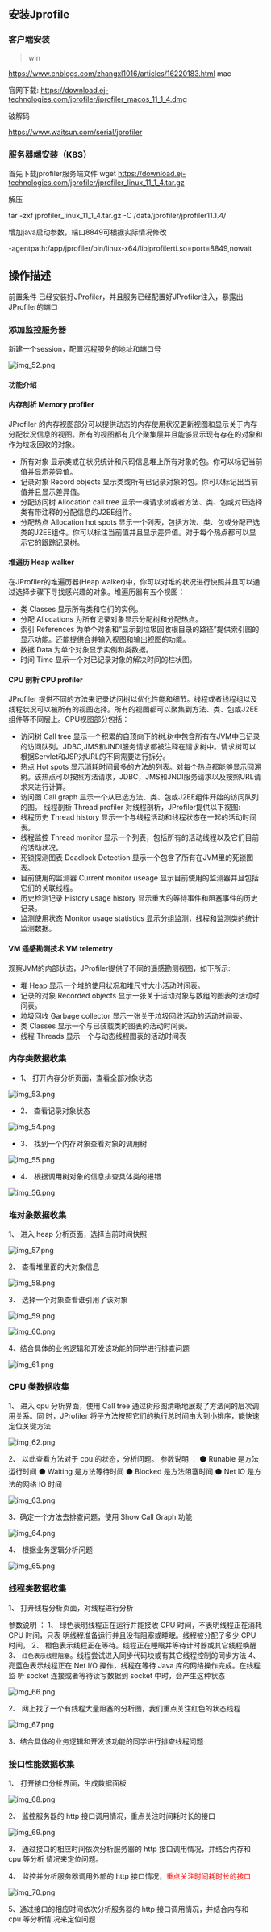 ## 安装Jprofile

### 客户端安装
>win

https://www.cnblogs.com/zhangxl1016/articles/16220183.html
mac

官网下载: https://download.ej-technologies.com/jprofiler/jprofiler_macos_11_1_4.dmg

破解码

https://www.waitsun.com/serial/jprofiler

### 服务器端安装（K8S）

首先下载jprofiler服务端文件
wget https://download.ej-technologies.com/jprofiler/jprofiler_linux_11_1_4.tar.gz

解压

tar -zxf jprofiler_linux_11_1_4.tar.gz -C /data/jprofiler/jprofiler11.1.4/

增加java启动参数，端口8849可根据实际情况修改

-agentpath:/app/jprofiler/bin/linux-x64/libjprofilerti.so=port=8849,nowait

## 操作描述

前置条件
已经安装好JProfiler，并且服务已经配置好JProfiler注入，暴露出JProfiler的端口

###  添加监控服务器
新建一个session，配置远程服务的地址和端口号

![img_52.png](assets/Jprofiler使用/img_52.png)

#### 功能介绍

#### 内存剖析 Memory profiler
JProfiler 的内存视图部分可以提供动态的内存使用状况更新视图和显示关于内存分配状况信息的视图。所有的视图都有几个聚集层并且能够显示现有存在的对象和作为垃圾回收的对象。
* 所有对象 显示类或在状况统计和尺码信息堆上所有对象的包。你可以标记当前值并显示差异值。
* 记录对象 Record objects 显示类或所有已记录对象的包。你可以标记出当前值并且显示差异值。
* 分配访问树 Allocation call tree 显示一棵请求树或者方法、类、包或对已选择类有带注释的分配信息的J2EE组件。
* 分配热点 Allocation hot spots 显示一个列表，包括方法、类、包或分配已选类的J2EE组件。你可以标注当前值并且显示差异值。对于每个热点都可以显示它的跟踪记录树。
#### 堆遍历 Heap walker
  在JProfiler的堆遍历器(Heap walker)中，你可以对堆的状况进行快照并且可以通过选择步骤下寻找感兴趣的对象。堆遍历器有五个视图：
* 类 Classes 显示所有类和它们的实例。
* 分配 Allocations 为所有记录对象显示分配树和分配热点。
* 索引 References 为单个对象和“显示到垃圾回收根目录的路径”提供索引图的显示功能。还能提供合并输入视图和输出视图的功能。
* 数据 Data 为单个对象显示实例和类数据。
* 时间 Time 显示一个对已记录对象的解决时间的柱状图。
#### CPU 剖析 CPU profiler
  JProfiler 提供不同的方法来记录访问树以优化性能和细节。线程或者线程组以及线程状况可以被所有的视图选择。所有的视图都可以聚集到方法、类、包或J2EE组件等不同层上。CPU视图部分包括：
* 访问树 Call tree 显示一个积累的自顶向下的树,树中包含所有在JVM中已记录的访问队列。JDBC,JMS和JNDI服务请求都被注释在请求树中。请求树可以根据Servlet和JSP对URL的不同需要进行拆分。
* 热点 Hot spots 显示消耗时间最多的方法的列表。对每个热点都能够显示回溯树。该热点可以按照方法请求，JDBC，JMS和JNDI服务请求以及按照URL请求来进行计算。
* 访问图 Call graph 显示一个从已选方法、类、包或J2EE组件开始的访问队列的图。
  线程剖析 Thread profiler
  对线程剖析，JProfiler提供以下视图:
* 线程历史 Thread history 显示一个与线程活动和线程状态在一起的活动时间表。
* 线程监控 Thread monitor 显示一个列表，包括所有的活动线程以及它们目前的活动状况。
* 死锁探测图表 Deadlock Detection 显示一个包含了所有在JVM里的死锁图表。
* 目前使用的监测器 Current monitor useage 显示目前使用的监测器并且包括它们的关联线程。
* 历史检测记录 History usage history 显示重大的等待事件和阻塞事件的历史记录。
* 监测使用状态 Monitor usage statistics 显示分组监测，线程和监测类的统计监测数据。
#### VM 遥感勘测技术 VM telemetry
  观察JVM的内部状态，JProfiler提供了不同的遥感勘测视图，如下所示:
* 堆 Heap 显示一个堆的使用状况和堆尺寸大小活动时间表。
* 记录的对象 Recorded objects 显示一张关于活动对象与数组的图表的活动时间表。
* 垃圾回收 Garbage collector 显示一张关于垃圾回收活动的活动时间表。
* 类 Classes 显示一个与已装载类的图表的活动时间表。
* 线程 Threads 显示一个与动态线程图表的活动时间表

### 内存类数据收集
+ 1、 打开内存分析页面，查看全部对象状态

![img_53.png](assets/Jprofiler使用/img_53.png)

+ 2、 查看记录对象状态

![img_54.png](assets/Jprofiler使用/img_54.png)

+ 3、 找到一个内存对象查看对象的调用树 

![img_55.png](assets/Jprofiler使用/img_55.png)

+ 4、 根据调用树对象的信息排查具体类的报错

![img_56.png](assets/Jprofiler使用/img_56.png)

###  堆对象数据收集

1、 进入 heap 分析页面，选择当前时间快照

![img_57.png](assets/Jprofiler使用/img_57.png)

2、 查看堆里面的大对象信息

![img_58.png](assets/Jprofiler使用/img_58.png)

3、 选择一个对象查看谁引用了该对象

![img_59.png](assets/Jprofiler使用/img_59.png)

![img_60.png](assets/Jprofiler使用/img_60.png)


4、结合具体的业务逻辑和开发该功能的同学进行排查问题

![img_61.png](assets/Jprofiler使用/img_61.png)

### CPU 类数据收集

1、 进入 cpu 分析界面，使用 Call tree 通过树形图清晰地展现了方法间的层次调用关系。同
时，JProfiler 将子方法按照它们的执行总时间由大到小排序，能快速定位关键方法

![img_62.png](assets/Jprofiler使用/img_62.png) 

2、 以此查看方法对于 cpu 的状态，分析问题。
参数说明 ：
⚫ Runable 是方法运行时间
⚫ Waiting 是方法等待时间
⚫ Blocked 是方法阻塞时间
⚫ Net IO 是方法的网络 IO 时间

![img_63.png](assets/Jprofiler使用/img_63.png)


3、确定一个方法去排查问题，使用 Show Call Graph 功能

![img_64.png](assets/Jprofiler使用/img_64.png)


4、 根据业务逻辑分析问题

![img_65.png](assets/Jprofiler使用/img_65.png)

### 线程类数据收集

1、 打开线程分析页面，对线程进行分析

参数说明 ：
1、 绿色表明线程正在运行并能接收 CPU 时间，不表明线程正在消耗 CPU 时间，只表
明线程准备运行并且没有阻塞或睡眠。线程被分配了多少 CPU 时间，
2、 橙色表示线程正在等待。线程正在睡眠并等待计时器或其它线程唤醒
3、 `红色表示线程阻塞`。线程尝试进入同步代码块或有其它线程控制的同步方法
4、 亮蓝色表示线程正在 Net I/O 操作，线程在等待 Java 库的网络操作完成。在线程监
听 socket 连接或者等待读写数据到 socket 中时，会产生这种状态

![img_66.png](assets/Jprofiler使用/img_66.png)


2、 网上找了一个有线程大量阻塞的分析图，我们重点关注红色的状态线程

![img_67.png](assets/Jprofiler使用/img_67.png)

3、结合具体的业务逻辑和开发该功能的同学进行排查线程问题

### 接口性能数据收集

1、 打开接口分析界面，生成数据面板

![img_68.png](assets/Jprofiler使用/img_68.png)

2、 监控服务器的 http 接口调用情况，重点关注时间耗时长的接口

![img_69.png](assets/Jprofiler使用/img_69.png)

3、 通过接口的相应时间依次分析服务器的 http 接口调用情况，并结合内存和 cpu 等分析
情况来定位问题。

4、 监控并分析服务器调用外部的 http 接口情况，<font color='red'>重点关注时间耗时长的接口</font>


![img_70.png](assets/Jprofiler使用/img_70.png)

5、通过接口的相应时间依次分析服务器的 http 接口调用情况，并结合内存和 cpu 等分析情
况来定位问题





